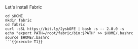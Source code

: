 Let's install Fabric

```
cd $HOME
mkdir fabric
cd fabric
curl -sSL https://bit.ly/2ysbOFE | bash -s -- 2.0.0 -s
echo "export PATH=/root/fabric/bin:$PATH" >> $HOME/.bashrc
source $HOME/.bashrc
```{{execute T1}}